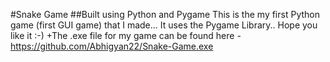 #Snake Game
##Built using Python and Pygame
This is the my first Python game (first GUI game) that I made... It uses the Pygame Library.. Hope you like it :-)
+The .exe file for my game can be found here - https://github.com/Abhigyan22/Snake-Game.exe
